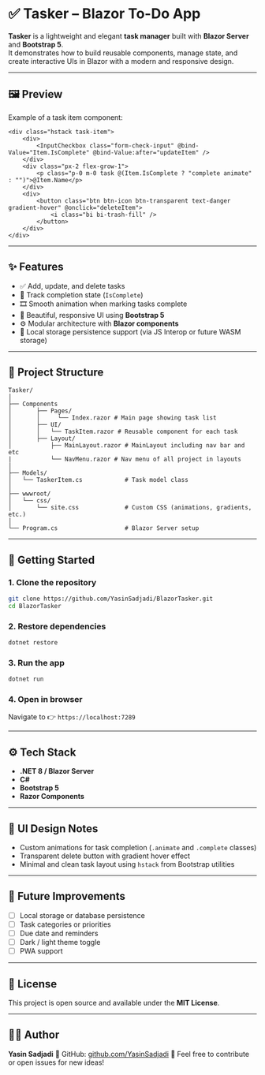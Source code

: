 # ✅ Tasker – Blazor To-Do App

**Tasker** is a lightweight and elegant **task manager** built with **Blazor Server** and **Bootstrap 5**.  
It demonstrates how to build reusable components, manage state, and create interactive UIs in Blazor with a modern and responsive design.

---

## 🖼️ Preview

Example of a task item component:

```razor
<div class="hstack task-item">
    <div>
        <InputCheckbox class="form-check-input" @bind-Value="Item.IsComplete" @bind-Value:after="updateItem" />
    </div>
    <div class="px-2 flex-grow-1">
        <p class="p-0 m-0 task @(Item.IsComplete ? "complete animate" : "")">@Item.Name</p>
    </div>
    <div>
        <button class="btn btn-icon btn-transparent text-danger gradient-hover" @onclick="deleteItem">
            <i class="bi bi-trash-fill" />
        </button>
    </div>
</div>
````

---

## ✨ Features

* ✅ Add, update, and delete tasks
* 🧠 Track completion state (`IsComplete`)
* 🎞️ Smooth animation when marking tasks complete
* 💅 Beautiful, responsive UI using **Bootstrap 5**
* ⚙️ Modular architecture with **Blazor components**
* 💾 Local storage persistence support (via JS Interop or future WASM storage)

---

## 📁 Project Structure

```
Tasker/
│
├── Components
│       ├── Pages/
│       │     └── Index.razor # Main page showing task list
│       ├── UI/
│       │   └── TaskItem.razor # Reusable component for each task
│       ├── Layout/
│           ├── MainLayout.razor # MainLayout including nav bar and etc
|           └── NavMenu.razor # Nav menu of all project in layouts 
│
├── Models/
│   └── TaskerItem.cs            # Task model class
│
├── wwwroot/
│   └── css/
│       └── site.css             # Custom CSS (animations, gradients, etc.)
│
└── Program.cs                   # Blazor Server setup
```

---

## 🚀 Getting Started

### 1. Clone the repository

```bash
git clone https://github.com/YasinSadjadi/BlazorTasker.git
cd BlazorTasker
```

### 2. Restore dependencies

```bash
dotnet restore
```

### 3. Run the app

```bash
dotnet run
```

### 4. Open in browser

Navigate to 👉 `https://localhost:7289`

---

## ⚙️ Tech Stack

* **.NET 8 / Blazor Server**
* **C#**
* **Bootstrap 5**
* **Razor Components**

---

## 🎨 UI Design Notes

* Custom animations for task completion (`.animate` and `.complete` classes)
* Transparent delete button with gradient hover effect
* Minimal and clean task layout using `hstack` from Bootstrap utilities

---

## 🧠 Future Improvements

* [ ] Local storage or database persistence
* [ ] Task categories or priorities
* [ ] Due date and reminders
* [ ] Dark / light theme toggle
* [ ] PWA support

---

## 📄 License

This project is open source and available under the **MIT License**.

---

## 👨‍💻 Author

**Yasin Sadjadi**
📎 GitHub: [github.com/YasinSadjadi](https://github.com/YasinSadjadi)
💬 Feel free to contribute or open issues for new ideas!
